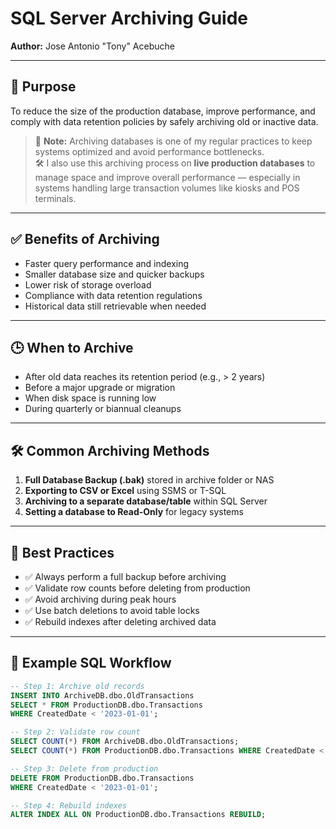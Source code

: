 # SQL Server Archiving Guide  
**Author:** Jose Antonio "Tony" Acebuche  

---

## 📌 Purpose  
To reduce the size of the production database, improve performance, and comply with data retention policies by safely archiving old or inactive data.

> 🧠 **Note:** Archiving databases is one of my regular practices to keep systems optimized and avoid performance bottlenecks.  
> 🛠️ I also use this archiving process on **live production databases** to manage space and improve overall performance — especially in systems handling large transaction volumes like kiosks and POS terminals.

---

## ✅ Benefits of Archiving
- Faster query performance and indexing
- Smaller database size and quicker backups
- Lower risk of storage overload
- Compliance with data retention regulations
- Historical data still retrievable when needed

---

## 🕒 When to Archive
- After old data reaches its retention period (e.g., > 2 years)
- Before a major upgrade or migration
- When disk space is running low
- During quarterly or biannual cleanups

---

## 🛠 Common Archiving Methods
1. **Full Database Backup (.bak)** stored in archive folder or NAS
2. **Exporting to CSV or Excel** using SSMS or T-SQL
3. **Archiving to a separate database/table** within SQL Server
4. **Setting a database to Read-Only** for legacy systems

---

## 🔐 Best Practices
- ✅ Always perform a full backup before archiving
- ✅ Validate row counts before deleting from production
- ✅ Avoid archiving during peak hours
- ✅ Use batch deletions to avoid table locks
- ✅ Rebuild indexes after deleting archived data

---

## 🧪 Example SQL Workflow

```sql
-- Step 1: Archive old records
INSERT INTO ArchiveDB.dbo.OldTransactions
SELECT * FROM ProductionDB.dbo.Transactions
WHERE CreatedDate < '2023-01-01';

-- Step 2: Validate row count
SELECT COUNT(*) FROM ArchiveDB.dbo.OldTransactions;
SELECT COUNT(*) FROM ProductionDB.dbo.Transactions WHERE CreatedDate < '2023-01-01';

-- Step 3: Delete from production
DELETE FROM ProductionDB.dbo.Transactions
WHERE CreatedDate < '2023-01-01';

-- Step 4: Rebuild indexes
ALTER INDEX ALL ON ProductionDB.dbo.Transactions REBUILD;
